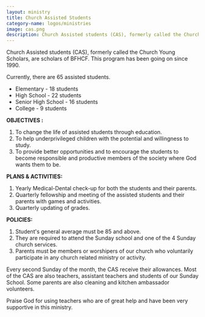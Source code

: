 ```yaml
---
layout: ministry
title: Church Assisted Students
category-name: logos/ministries
image: cas.png
description: Church Assisted students (CAS), formerly called the Church Young Scholars, are scholars of BFHCF. This program has been going on since 1990.
---
```

 
Church Assisted students (CAS), formerly called the Church Young Scholars,
are scholars of BFHCF. This program has been going on since 1990.

Currently, there are 65 assisted students.
- Elementary - 18 students
- High School - 22 students
- Senior High School - 16 students
- College - 9 students

**OBJECTIVES :**  
1. To change the life of assisted students through education.
2. To help underprivileged children with the potential and willingness to study.
3. To provide better opportunities and to encourage the students to
become responsible and productive members of the society where God
wants them to be.

**PLANS & ACTIVITIES:**  
1. Yearly Medical-Dental check-up for both the students and their parents.
2. Quarterly fellowship and meeting of the assisted students and their
parents with games and activities.
3. Quarterly updating of grades.

**POLICIES:**  
1. Student's general average must be 85 and above.
2. They are required to attend the Sunday school and one of the 4 Sunday
church services.
3. Parents must be members or worshipers of our church who voluntarily
participate in any church related ministry or activity.

Every second Sunday of the month, the CAS receive their allowances. Most
of the CAS are also teachers, assistant teachers and students of our Sunday
School. Some parents are also cleaning and kitchen ambassador volunteers.

Praise God for using teachers who are of great help and have been very
supportive in this ministry.
